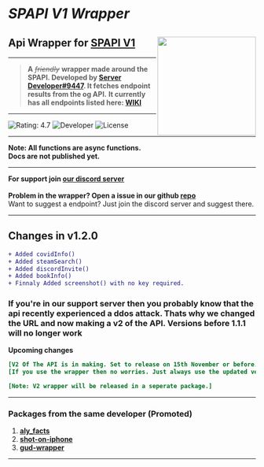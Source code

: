 # ***SPAPI V1 Wrapper***
## Api Wrapper for **[SPAPI V1]**<img src="https://cdn.glitch.me/2a4d780f-b9e8-4739-9886-831c1d5fcdb0%2FPicture1.png?v=1633772049771" height="200" width="200" align="right" />

---

> **A** *~~friendly~~* **wrapper made around the SPAPI. Developed by [Server Developer#9447]. It fetches endpoint results from the og API.**
**It currently has all endpoints listed here: [WIKI]**

---



![Rating: 4.7]
![Developer]
![License]


---

**Note: All functions are async functions.**<br>
**Docs are not published yet.**

---

**For support join [our discord server]**<br>
<br>
**Problem in the wrapper?
Open a issue in our github [repo]**
<br>
Want to suggest a endpoint? Just join the discord server and suggest there.

---

## Changes in v1.2.0
```diff
+ Added covidInfo()
+ Added steamSearch()
+ Added discordInvite()
+ Added bookInfo()
+ Finnaly Added screenshot() with no key required.
```
### If you're in our support server then you probably know that the api recently experienced a ddos attack. Thats why we changed the URL and now making a v2 of the API. Versions before 1.1.1 will no longer work
**Upcoming changes**
```ini
[V2 Of The API is in making. Set to release on 15th November or before. To Stay Updated join Our Support Server On Discord.]
[If you use the wrapper then no worries. Just always use the updated version of the wrapper. When V2 releases, some endpoints will be shifted to V2. All image endpoints will be shifted and upcoming image endpoints will be added in V2.]

[Note: V2 wrapper will be released in a seperate package.]
```
---
### Packages from the same developer (Promoted)
1. **[aly_facts]**
2. **[shot-on-iphone]**
3. **[gud-wrapper]**
---

[SPAPI V1]: https://api.spapi.ga
[License]: https://img.shields.io/badge/License-MIT-blue
[Developer]: https://img.shields.io/badge/Developer-Server%20Developer%239447-yellow
[Rating: 4.7]: https://img.shields.io/badge/Rating-4.7-brightgreen
[WIKI]: https://wiki.spapiwiki.ga
[our discord server]: https://discord.gg/VqA92g8
[repo]: https://github.com/ServerDeveloper9447/spapi-wrapper
[Server Developer#9447]: https://duck.is-a.dev
[aly_facts]: https://www.npmjs.com/package/aly_facts
[shot-on-iphone]: https://www.npmjs.com/package/shot-on-iphone
[gud-wrapper]: https://www.npmjs.com/package/gud-wrapper